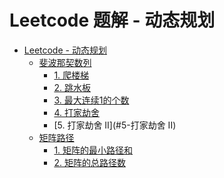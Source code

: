 # Leetcode 题解 - 动态规划
<!-- GFM-TOC -->
* [Leetcode - 动态规划](#leetcode---动态规划)
    * [斐波那契数列](#斐波那契数列)
        * [1. 爬楼梯](#1-爬楼梯)
        * [2. 跳水板](#2-跳水板)
        * [3. 最大连续1的个数](#3-最大连续1的个数)
        * [4. 打家劫舍](#4-打家劫舍)
        * [5. 打家劫舍 II](#5-打家劫舍 II)
    * [矩阵路径](#矩阵路径)
        * [1. 矩阵的最小路径和](#1-矩阵的最小路径和)
        * [2. 矩阵的总路径数](#2-矩阵的总路径数)
        
        
<!-- GFM-TOC -->


